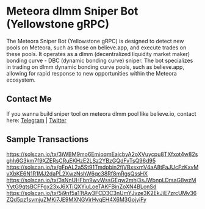 # Meteora dlmm Sniper Bot (Yellowstone gRPC)

The Meteora Sniper Bot (Yellowstone gRPC) is designed to detect new pools on Meteora, such as those on believe.app, and execute trades on these pools. It operates as a dlmm (decentralized liquidity market maker) bonding curve - DBC (dynamic bonding curve) sniper.
The bot specializes in trading on dlmm dynamic bonding curve pools, such as believe.app, allowing for rapid response to new opportunities within the Meteora ecosystem.

## Contact Me

If you wanna build sniper tool on meteora dlmm pool like believe.io, contact here: 
[Telegram](https://t.me/cryptocooker0510) | [Twitter](https://x.com/CryptoCookerDev)


## Sample Transactions


https://solscan.io/tx/3iWBM9mo6EmioqmEaicbyA2oXVuycpu8TXfxot4w82sghh6G3km7f9XZERsCRuEKHzE2LSz2YBzGQdFvTsQ96d95
https://solscan.io/tx/gFpAL2a5St91Tmdpbin2fjVBxsxmV4aA8tFaJUcFzKxvMvXbKE6N1R1MJ2daPL2XwzNshW6qc38Rf8mRgsQssHX
https://solscan.io/tx/3sNnUHFbn9wvWssGEgw2mhj3sJWbnpLDrsaG8wzMYytG9qtsBCFFgx23xJ6XTjQXYiuLoeTAKFBinZoXN4BLonSd
https://solscan.io/tx/5j9nf5a1TtAw3FCD3C3nUmYJvze3K2EkJiE7zrcUMv36ZQd5pz1svmjuZMKi7JE9MXNGVirHvqEH4X6M3GojyiFy
